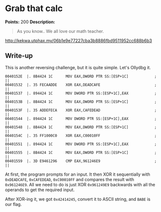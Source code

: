# Grab that calc

**Points:** 200
**Description:**

> As you know.. We all love our math teacher.
    
http://kekwa.utphax.my/06b1e9e77227cba3b8886fbd9511952cc688b6b3

## Write-up

This is another reversing challenge, but it is quite simple. Let's Ollydbg it.

```
0040152E  |. 8B4424 1C      MOV EAX,DWORD PTR SS:[ESP+1C]            ; ||
00401532  |. 35 FECAADDE    XOR EAX,DEADCAFE                         ; ||
00401537  |. 894424 1C      MOV DWORD PTR SS:[ESP+1C],EAX            ; ||
0040153B  |. 8B4424 1C      MOV EAX,DWORD PTR SS:[ESP+1C]            ; ||
0040153F  |. 35 ADDEFECA    XOR EAX,CAFEDEAD                         ; ||
00401544  |. 894424 1C      MOV DWORD PTR SS:[ESP+1C],EAX            ; ||
00401548  |. 8B4424 1C      MOV EAX,DWORD PTR SS:[ESP+1C]            ; ||
0040154C  |. 35 FF1000C0    XOR EAX,C00010FF                         ; ||
00401551  |. 894424 1C      MOV DWORD PTR SS:[ESP+1C],EAX            ; ||
00401555  |. 8B4424 1C      MOV EAX,DWORD PTR SS:[ESP+1C]            ; ||
00401559  |. 3D E9461296    CMP EAX,961246E9                         ; ||
```

At first, the program prompts for an input. It then XOR it sequentially with `0xDEADCAFE`, `0xCAFEDEAD`, `0xC00010FF` and compares the result with `0x961246E9`. All we need to do is just XOR `0x961249E9` backwards with all the operands to get the required input.

After XOR-ing it, we got `0x42414245`, convert it to ASCII string, and `BABE` is our flag.
